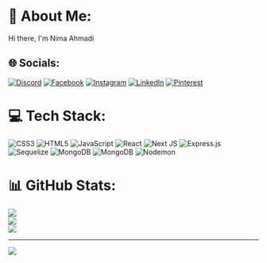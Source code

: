 # 💫 About Me:
Hi there, I'm Nima Ahmadi


## 🌐 Socials:
[![Discord](https://img.shields.io/badge/Discord-%237289DA.svg?logo=discord&logoColor=white)](https://discord.gg/ni_ma6593) [![Facebook](https://img.shields.io/badge/Facebook-%231877F2.svg?logo=Facebook&logoColor=white)](https://facebook.com/ni_ma6593) [![Instagram](https://img.shields.io/badge/Instagram-%23E4405F.svg?logo=Instagram&logoColor=white)](https://instagram.com/ni_ma6593) [![LinkedIn](https://img.shields.io/badge/LinkedIn-%230077B5.svg?logo=linkedin&logoColor=white)](https://linkedin.com/in/ni-ma6593) [![Pinterest](https://img.shields.io/badge/Pinterest-%23E60023.svg?logo=Pinterest&logoColor=white)](https://pinterest.com/ni_ma6593) 

# 💻 Tech Stack:
![CSS3](https://img.shields.io/badge/css3-%231572B6.svg?style=for-the-badge&logo=css3&logoColor=white) ![HTML5](https://img.shields.io/badge/html5-%23E34F26.svg?style=for-the-badge&logo=html5&logoColor=white) ![JavaScript](https://img.shields.io/badge/javascript-%23323330.svg?style=for-the-badge&logo=javascript&logoColor=%23F7DF1E) ![React](https://img.shields.io/badge/react-%2320232a.svg?style=for-the-badge&logo=react&logoColor=%2361DAFB) ![Next JS](https://img.shields.io/badge/Next-black?style=for-the-badge&logo=next.js&logoColor=white) ![Express.js](https://img.shields.io/badge/express.js-%23404d59.svg?style=for-the-badge&logo=express&logoColor=%2361DAFB) ![Sequelize](https://img.shields.io/badge/Sequelize-52B0E7?style=for-the-badge&logo=Sequelize&logoColor=white) ![MongoDB](https://img.shields.io/badge/MongoDB-%234ea94b.svg?style=for-the-badge&logo=mongodb&logoColor=white) ![MongoDB](https://img.shields.io/badge/MongoDB-%234ea94b.svg?style=for-the-badge&logo=mongodb&logoColor=white) ![Nodemon](https://img.shields.io/badge/NODEMON-%23323330.svg?style=for-the-badge&logo=nodemon&logoColor=%BBDEAD)
# 📊 GitHub Stats:
![](https://github-readme-stats.vercel.app/api?username=ni-ma6593&theme=dark&hide_border=true&include_all_commits=false&count_private=false)<br/>
![](https://github-readme-streak-stats.herokuapp.com/?user=ni-ma6593&theme=dark&hide_border=true)<br/>
![](https://github-readme-stats.vercel.app/api/top-langs/?username=ni-ma6593&theme=dark&hide_border=true&include_all_commits=false&count_private=false&layout=compact)

---
[![](https://visitcount.itsvg.in/api?id=ni-ma6593&icon=0&color=0)](https://visitcount.itsvg.in)

<!-- Proudly created with GPRM ( https://gprm.itsvg.in ) -->
